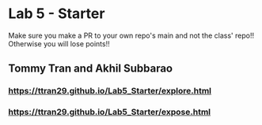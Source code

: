 # Lab 5 - Starter
Make sure you make a PR to your own repo's main and not the class' repo!! Otherwise you will lose points!!

## Tommy Tran and Akhil Subbarao
### https://ttran29.github.io/Lab5_Starter/explore.html
### https://ttran29.github.io/Lab5_Starter/expose.html
